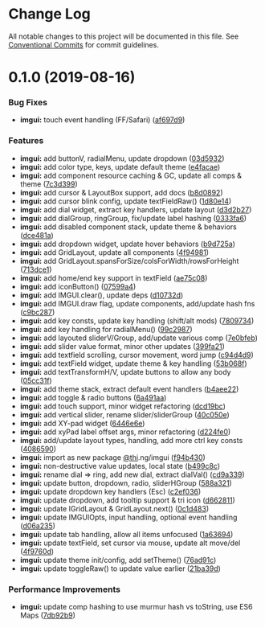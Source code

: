 # Change Log

All notable changes to this project will be documented in this file.
See [Conventional Commits](https://conventionalcommits.org) for commit guidelines.

# 0.1.0 (2019-08-16)

### Bug Fixes

* **imgui:** touch event handling (FF/Safari) ([af697d9](https://github.com/thi-ng/umbrella/commit/af697d9))

### Features

* **imgui:** add buttonV, radialMenu, update dropdown ([03d5932](https://github.com/thi-ng/umbrella/commit/03d5932))
* **imgui:** add color type, keys, update default theme ([e4facae](https://github.com/thi-ng/umbrella/commit/e4facae))
* **imgui:** add component resource caching & GC, update all comps & theme ([7c3d399](https://github.com/thi-ng/umbrella/commit/7c3d399))
* **imgui:** add cursor & LayoutBox support, add docs ([b8d0892](https://github.com/thi-ng/umbrella/commit/b8d0892))
* **imgui:** add cursor blink config, update textFieldRaw() ([1d80e14](https://github.com/thi-ng/umbrella/commit/1d80e14))
* **imgui:** add dial widget, extract key handlers, update layout ([d3d2b27](https://github.com/thi-ng/umbrella/commit/d3d2b27))
* **imgui:** add dialGroup, ringGroup, fix/update label hashing ([0333fa6](https://github.com/thi-ng/umbrella/commit/0333fa6))
* **imgui:** add disabled component stack, update theme & behaviors ([dce481a](https://github.com/thi-ng/umbrella/commit/dce481a))
* **imgui:** add dropdown widget, update hover behaviors ([b9d725a](https://github.com/thi-ng/umbrella/commit/b9d725a))
* **imgui:** add GridLayout, update all components ([4f94981](https://github.com/thi-ng/umbrella/commit/4f94981))
* **imgui:** add GridLayout.spansForSize/colsForWidth/rowsForHeight ([713dce1](https://github.com/thi-ng/umbrella/commit/713dce1))
* **imgui:** add home/end key support in textField ([ae75c08](https://github.com/thi-ng/umbrella/commit/ae75c08))
* **imgui:** add iconButton() ([07599a4](https://github.com/thi-ng/umbrella/commit/07599a4))
* **imgui:** add IMGUI.clear(), update deps ([d10732d](https://github.com/thi-ng/umbrella/commit/d10732d))
* **imgui:** add IMGUI.draw flag, update components, add/update hash fns ([c9bc287](https://github.com/thi-ng/umbrella/commit/c9bc287))
* **imgui:** add key consts, update key handling (shift/alt mods) ([7809734](https://github.com/thi-ng/umbrella/commit/7809734))
* **imgui:** add key handling for radialMenu() ([99c2987](https://github.com/thi-ng/umbrella/commit/99c2987))
* **imgui:** add layouted sliderV/Group, add/update various comp ([7e0bfeb](https://github.com/thi-ng/umbrella/commit/7e0bfeb))
* **imgui:** add slider value format, minor other updates ([399fa21](https://github.com/thi-ng/umbrella/commit/399fa21))
* **imgui:** add textfield scrolling, cursor movement, word jump ([c94d4d9](https://github.com/thi-ng/umbrella/commit/c94d4d9))
* **imgui:** add textField widget, update theme & key handling ([53b068f](https://github.com/thi-ng/umbrella/commit/53b068f))
* **imgui:** add textTransformH/V, update buttons to allow any body ([05cc31f](https://github.com/thi-ng/umbrella/commit/05cc31f))
* **imgui:** add theme stack, extract default event handlers ([b4aee22](https://github.com/thi-ng/umbrella/commit/b4aee22))
* **imgui:** add toggle & radio buttons ([6a491aa](https://github.com/thi-ng/umbrella/commit/6a491aa))
* **imgui:** add touch support, minor widget refactoring ([dcd19bc](https://github.com/thi-ng/umbrella/commit/dcd19bc))
* **imgui:** add vertical slider, rename slider/sliderGroup ([40c050e](https://github.com/thi-ng/umbrella/commit/40c050e))
* **imgui:** add XY-pad widget ([6446e6e](https://github.com/thi-ng/umbrella/commit/6446e6e))
* **imgui:** add xyPad label offset args, minor refactoring ([d224fe0](https://github.com/thi-ng/umbrella/commit/d224fe0))
* **imgui:** add/update layout types, handling, add more ctrl key consts ([4086590](https://github.com/thi-ng/umbrella/commit/4086590))
* **imgui:** import as new package [@thi](https://github.com/thi).ng/imgui ([f94b430](https://github.com/thi-ng/umbrella/commit/f94b430))
* **imgui:** non-destructive value updates, local state ([b499c8c](https://github.com/thi-ng/umbrella/commit/b499c8c))
* **imgui:** rename dial => ring, add new dial, extract dialVal() ([cd9a339](https://github.com/thi-ng/umbrella/commit/cd9a339))
* **imgui:** update button, dropdown, radio, sliderHGroup ([588a321](https://github.com/thi-ng/umbrella/commit/588a321))
* **imgui:** update dropdown key handlers (Esc) ([c2ef036](https://github.com/thi-ng/umbrella/commit/c2ef036))
* **imgui:** update dropdown, add tooltip support & tri icon ([d662811](https://github.com/thi-ng/umbrella/commit/d662811))
* **imgui:** update IGridLayout & GridLayout.next() ([0c1d483](https://github.com/thi-ng/umbrella/commit/0c1d483))
* **imgui:** update IMGUIOpts, input handling, optional event handling ([d06a235](https://github.com/thi-ng/umbrella/commit/d06a235))
* **imgui:** update tab handling, allow all items unfocused ([1a63694](https://github.com/thi-ng/umbrella/commit/1a63694))
* **imgui:** update textField, set cursor via mouse, update alt move/del ([4f9760d](https://github.com/thi-ng/umbrella/commit/4f9760d))
* **imgui:** update theme init/config, add setTheme() ([76ad91c](https://github.com/thi-ng/umbrella/commit/76ad91c))
* **imgui:** update toggleRaw() to update value earlier ([21ba39d](https://github.com/thi-ng/umbrella/commit/21ba39d))

### Performance Improvements

* **imgui:** update comp hashing to use murmur hash vs toString, use ES6 Maps ([7db92b9](https://github.com/thi-ng/umbrella/commit/7db92b9))

